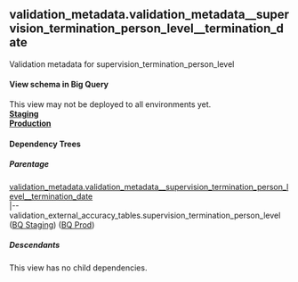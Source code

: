 ## validation_metadata.validation_metadata__supervision_termination_person_level__termination_date
Validation metadata for supervision_termination_person_level

#### View schema in Big Query
This view may not be deployed to all environments yet.<br/>
[**Staging**](https://console.cloud.google.com/bigquery?pli=1&p=recidiviz-staging&page=table&project=recidiviz-staging&d=validation_metadata&t=validation_metadata__supervision_termination_person_level__termination_date)
<br/>
[**Production**](https://console.cloud.google.com/bigquery?pli=1&p=recidiviz-123&page=table&project=recidiviz-123&d=validation_metadata&t=validation_metadata__supervision_termination_person_level__termination_date)
<br/>

#### Dependency Trees

##### Parentage
[validation_metadata.validation_metadata\__supervision_termination_person_level\__termination_date](../validation_metadata/validation_metadata__supervision_termination_person_level__termination_date.md) <br/>
|--validation_external_accuracy_tables.supervision_termination_person_level ([BQ Staging](https://console.cloud.google.com/bigquery?pli=1&p=recidiviz-staging&page=table&project=recidiviz-staging&d=validation_external_accuracy_tables&t=supervision_termination_person_level)) ([BQ Prod](https://console.cloud.google.com/bigquery?pli=1&p=recidiviz-123&page=table&project=recidiviz-123&d=validation_external_accuracy_tables&t=supervision_termination_person_level)) <br/>


##### Descendants
This view has no child dependencies.
